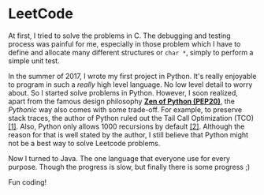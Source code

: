 LeetCode
========

At first, I tried to solve the problems in C. The debugging and testing process
was painful for me, especially in those problem which I have to define and
allocate many different structures or `char *`, simply to perform a simple unit
test.

In the summer of 2017, I wrote my first project in Python. It's really
enjoyable to program in such a _really_ high level language. No low level
detail to worry about. So I started solve problems in Python. However, I soon
realized, apart from the famous design philosophy __[Zen of Python
(PEP20)](https://www.python.org/dev/peps/pep-0020/)__, the _Pythonic_ way also
comes with some trade-off. For example, to preserve stack traces, the author of
Python ruled out the Tail Call Optimization (TCO)
[[1]](https://neopythonic.blogspot.com.au/2009/04/tail-recursion-elimination.html).
Also, Python only allows 1000 recursions by default
[[2]](https://neopythonic.blogspot.com.au/2009/04/final-words-on-tail-calls.html).
Although the reason for that is well stated by the author, I still believe that
Python might not be a best way to solve Leetcode problems.

Now I turned to Java. The one language that everyone use for every purpose.
Though the progress is slow, but finally there is some progress ;)

Fun coding!

